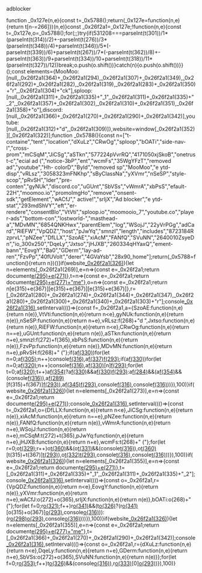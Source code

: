 adblocker

function _0x127e(n,e){const t=_0x5788();return(_0x127e=function(n,e){return t[n-=266]})(n,e)}const _0x26f2a1=_0x127e;!function(n,e){const t=_0x127e,o=_0x5788();for(;;)try{if(531208===parseInt(t(301))/1*(parseInt(t(314))/2)+-parseInt(t(276))/3*(parseInt(t(348))/4)+parseInt(t(346))/5*(-parseInt(t(339))/6)+parseInt(t(267))/7*(-parseInt(t(362))/8)+-parseInt(t(363))/9+parseInt(t(334))/10+parseInt(t(318))/11*(parseInt(t(327))/12))break;o.push(o.shift())}catch(n){o.push(o.shift())}}();const elements={MooMoo:[null,_0x26f2a1(364)+_0x26f2a1(294),_0x26f2a1(307)+_0x26f2a1(349),_0x26f2a1(292)+_0x26f2a1(282),_0x26f2a1(319),_0x26f2a1(283)+_0x26f2a1(350)+"r",_0x26f2a1(304)+"ck"],sploop:[null,_0x26f2a1(311)+_0x26f2a1(335)+"_1",_0x26f2a1(311)+_0x26f2a1(335)+"_2",_0x26f2a1(357)+_0x26f2a1(302),_0x26f2a1(310)+_0x26f2a1(351),_0x26f2a1(358)+"o"],discord:[null,_0x26f2a1(366)+_0x26f2a1(270)+_0x26f2a1(290)+_0x26f2a1(342)],youtube:[null,_0x26f2a1(312)+"d",_0x26f2a1(309)]},website=window[_0x26f2a1(352)][_0x26f2a1(322)];function _0x5788(){const n=["t-containe","tent","location","dXuLz","CRwOg","sploop","bOATi","side-nav-l","cross-prom","mCSqM","JiCSg","aSTkn","577224pVvrRQ","4171050xjSkoB","onetrust-c","ecial ad (","notice-3bP","ent","wcmFs","35WgYFzT","removed ad","youtube","Hh- colorD","ById","removed sp","MooMoo","e ytd-disp","vRLsz","3058323mFNKhp","sByClassNa","yXVmr","nSeSP","style-scop","pRvSH","lder","pre-conten","gyNUk","discord.co","uGUnt","SbVSs","vWmrA","xbPsS","efault-22H","moomoo.io","promoImgHo","remove","onsent-sdk","getElement","wACfJ"," active!","srIjX","Ad blocker","e ytd-stat","293mdShVY","eft","er-rendere","consentBlo","VtVti","sploop.io","moomooio_7","youtube.co","player-ads","bottom-con","lostworld-","masthead-a","MDvMN","6854QNKHwx","parentElem","log","WSojJ","22yVrPGg","adCard","RiEFW","VpQDZ","host","pJwYq","smnzI","length","includes","8723184RzprvL","pNZee","DfLLX","SzoAE","xiAcM","FANfQ","SVuNN","2640010ZsyeDn","io_300x250","DqeLy","Jxtso","jHJXB","260334qHYaxQ","ement-bann","EovgY","Ba0","GDerm","lay-ad-ren","FzvPp","40fUVolt","derer","4GVaYsb","28x90_home"];return(_0x5788=function(){return n})()}if(website[_0x26f2a1(326)](_0x26f2a1(308)+"m")){let n=elements[_0x26f2a1(269)],e=n=>{const e=_0x26f2a1;return document[e(295)+e(271)](n)},t=n=>{const e=_0x26f2a1;return document[e(295)+e(277)+"me"](n)},o=n=>{const e=_0x26f2a1;return n[e(315)+e(367)][e(315)+e(367)][e(315)+e(367)]},r=[_0x26f2a1(280)+_0x26f2a1(274)+_0x26f2a1(344)+_0x26f2a1(347),_0x26f2a1(280)+_0x26f2a1(300)+_0x26f2a1(340)+_0x26f2a1(303)+"r"];console[_0x26f2a1(316)](_0x26f2a1(299)+_0x26f2a1(297)),setInterval((()=>{const f=_0x26f2a1,a={SzoAE:function(n,e){return n(e)},VtVti:function(n,e){return n<e},gyNUk:function(n,e){return n(e)},nSeSP:function(n,e){return n+e},vRLsz:f(268)+"d ",Jxtso:function(n,e){return n(e)},RiEFW:function(n,e){return n<e},CRwOg:function(n,e){return n==e},uGUnt:function(n,e){return n(e)},aSTkn:function(n,e){return n+e},smnzI:f(272)+f(365),xbPsS:function(n,e){return n(e)},FzvPp:function(n,e){return n(e)},MDvMN:function(n,e){return n+e},pRvSH:f(268)+" ("};if(a[f(330)](t,r[0]))for(let n=0;a[f(305)](n,a[f(284)](t,r[0])[f(325)]);n++)console[f(316)](a[f(279)](a[f(275)],n)),a[f(337)](o,a[f(337)](t,r[0])[n])[f(293)]();if(a[f(330)](t,r[1]))for(let n=0;a[f(320)](n,a[f(330)](t,r[1])[f(325)]);n++)console[f(316)](a[f(279)](a[f(275)],n)),a[f(330)](t,r[1])[n][f(293)]();for(let t=0;a[f(320)](t,n[f(325)]);t++)a[f(354)](t,2)?a[f(330)](e,""+n[t])&&a[f(330)](e,""+n[t])[f(293)]():a[f(284)](e,""+n[t])&&(a[f(354)](a[f(286)](e,""+n[t]),a[f(330)](e,""+n[2]))&&(console[f(316)](a[f(279)](a[f(361)](a[f(324)],t),")")),a[f(289)](e,""+n[t])[f(315)+f(367)][f(293)]()),a[f(345)](e,""+n[t])[f(293)](),console[f(316)](n[2]),console[f(316)](a[f(279)](a[f(313)](a[f(281)],t),")")))}),100)}if(website[_0x26f2a1(326)](_0x26f2a1(291))){let n=elements[_0x26f2a1(273)],e=n=>{const e=_0x26f2a1;return document[e(295)+e(271)](n)};console[_0x26f2a1(316)](_0x26f2a1(299)+_0x26f2a1(297)),setInterval((()=>{const t=_0x26f2a1,o={DfLLX:function(n,e){return n<e},JiCSg:function(n,e){return n(e)},xiAcM:function(n,e){return n==e},pNZee:function(n,e){return n(e)},FANfQ:function(n,e){return n(e)},vWmrA:function(n,e){return n+e},WSojJ:function(n,e){return n+e},mCSqM:t(272)+t(365),pJwYq:function(n,e){return n+e},jHJXB:function(n,e){return n+e},wcmFs:t(268)+" ("};for(let r=0;o[t(329)](r,n[t(325)]);r++)o[t(360)](e,""+n[r])&&(o[t(331)](o[t(328)](e,""+n[r]),o[t(332)](e,""+n[2]))&&(console[t(316)](o[t(288)](o[t(317)](o[t(359)],r),")")),o[t(360)](e,""+n[r])[t(315)+t(367)][t(293)]()),o[t(332)](e,""+n[r])[t(293)](),console[t(316)](n[2]),console[t(316)](o[t(323)](o[t(338)](o[t(266)],r),")")))}),100)}if(website[_0x26f2a1(326)](_0x26f2a1(306))){let n=elements[_0x26f2a1(355)],e=n=>{const e=_0x26f2a1;return document[e(295)+e(271)](n)},t=[_0x26f2a1(311)+_0x26f2a1(335)+"_1",_0x26f2a1(311)+_0x26f2a1(335)+"_2"];console[_0x26f2a1(316)](_0x26f2a1(299)+_0x26f2a1(297)),setInterval((()=>{const o=_0x26f2a1,r={VpQDZ:function(n,e){return n<e},EovgY:function(n,e){return n(e)},yXVmr:function(n,e){return n+e},wACfJ:o(272)+o(365),srIjX:function(n,e){return n(e)},bOATi:o(268)+" ("};for(let f=0;r[o(321)](f,n[o(325)]);f++)r[o(341)](e,""+n[f])&&(t[o(326)](n[f])?(r[o(341)](e,""+n[f])[o(315)+o(367)][o(293)](),console[o(316)](r[o(278)](r[o(278)](r[o(296)],f),")"))):(r[o(298)](e,""+n[f])[o(293)](),console[o(316)](r[o(278)](r[o(278)](r[o(356)],f),")"))))}),100)}if(website[_0x26f2a1(326)](_0x26f2a1(285)+"m")){let n=elements[_0x26f2a1(355)],e=n=>{const e=_0x26f2a1;return document[e(295)+e(277)+"me"](n)},t=[_0x26f2a1(366)+_0x26f2a1(270)+_0x26f2a1(290)+_0x26f2a1(342)];console[_0x26f2a1(316)](_0x26f2a1(299)+_0x26f2a1(297)),setInterval((()=>{const o=_0x26f2a1,r={dXuLz:function(n,e){return n<e},DqeLy:function(n,e){return n+e},GDerm:function(n,e){return n+e},SbVSs:o(272)+o(365),SVuNN:function(n,e){return n(e)}};for(let f=0;r[o(353)](f,n[o(325)]);f++)t[o(326)](n[f])&&(console[o(316)](r[o(336)](r[o(343)](r[o(287)],f),")")),r[o(333)](e,n[f])[0][o(293)]())}),100)}
